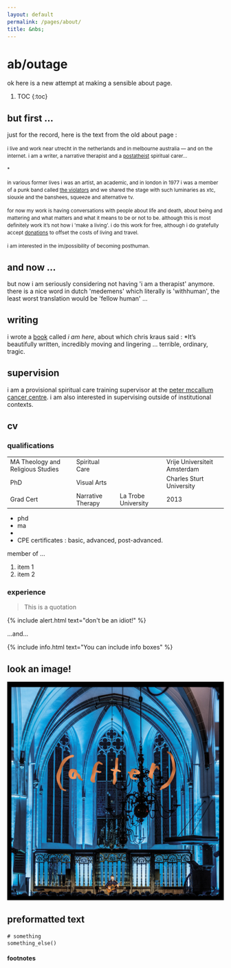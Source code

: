 ```yaml
---
layout: default
permalink: /pages/about/
title: &nbs;
---
```


# ab/outage

ok here is a new attempt at making a sensible about page.

1. TOC
{:toc}

## but first ...

just for the record, here is the text from the old about page :

<small>i live and work near utrecht in the netherlands and in melbourne australia — and on the internet.
i am a writer, a narrative therapist and a [postatheist](https://drive.google.com/open?id=1-qnSdjorlKf_FZ__BwOmUAl-_9OlGpRefKDnjsUDPPk) spiritual carer... </small>

<small></small>

<small>*</small>

<small>in various former lives i was an artist, an academic, and in london in 1977 i was a member of a punk band called [the violators](https://punk77.co.uk/groups/violators.htm) and we shared the stage with such luminaries as xtc, siouxie and the banshees, squeeze and alternative tv. </small>

<small>for now my work is having conversations with people about life and death, about being and mattering and what matters and what it means to be or not to be. although this is most definitely work it’s not how i 'make a living'. i do this work for free, although i do gratefully accept [donations](https://www.paypal.me/johannesk) to offset the costs of living and travel.</small>

<small>i am interested in the im/possibility of becoming posthuman.</small>

## and now ...

but now i am seriously considering not having 'i am a therapist' anymore. there is a nice word in dutch 'medemens' which literally is 'withhuman', the least worst translation would be 'fellow human' ... 

## writing

i wrote a [book](https://docs.google.com/document/d/1RrVl_iYWO2gyPWlI6Nygl3Lpi0UuKfW3oYQDluI2huo/edit) called *i am here*, about which chris kraus said : *It’s beautifully written, incredibly moving and lingering … terrible, ordinary, tragic.



## supervision

i am a provisional spiritual care training supervisor at the [peter mccallum cancer centre](https://www.petermac.org/). i am also interested in supervising outside of institutional contexts.

## cv



### qualifications 

|   |   |   |   |
|-|-|-|-|
| MA Theology and Religious Studies | Spiritual Care | | Vrije Universiteit Amsterdam | 2016
| PhD | Visual Arts | | Charles Sturt University | 2012
| Grad Cert | Narrative Therapy | La Trobe University | 2013


- phd
- ma
- 
- CPE certificates : basic, advanced, post-advanced.

member of ...

1. item 1
1. item 2

### experience 

> This is a quotation

{% include alert.html text="don't be an idiot!" %}

...and...

{% include info.html text="You can include info boxes" %}

## look an image!

![](/images/after-mount-eerie.jpg "this image is 1.7mb?!")

## preformatted text

    # something
    something_else()

#### footnotes

[^1]: and this is a footnote.

